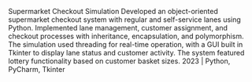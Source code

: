 Supermarket Checkout Simulation
Developed an object-oriented supermarket checkout system with regular and self-service lanes using Python. Implemented lane management, customer assignment, and checkout processes with inheritance, encapsulation, and polymorphism. The simulation used threading for real-time operation, with a GUI built in Tkinter to display lane status and customer activity. The system featured lottery functionality based on customer basket sizes.
2023 | Python, PyCharm, Tkinter
